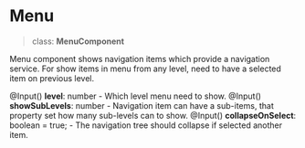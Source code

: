 # Menu

> class: **MenuComponent**

Menu component shows navigation items which provide a navigation service. 
For show items in menu from any level, need to have a selected item on previous level. 

@Input() **level**: number - Which level menu need to show. 
@Input() **showSubLevels**: number - Navigation item can have a sub-items, that property set how many sub-levels can to show.
@Input() **collapseOnSelect**: boolean = true; - The navigation tree should collapse if selected another item.


